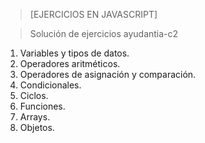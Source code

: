> [EJERCICIOS EN JAVASCRIPT]

> Solución de ejercicios ayudantia-c2

1. Variables y tipos de datos.
2. Operadores aritméticos.
3. Operadores de asignación y comparación.
4. Condicionales.
5. Ciclos.
6. Funciones.
7. Arrays.
8. Objetos. 
